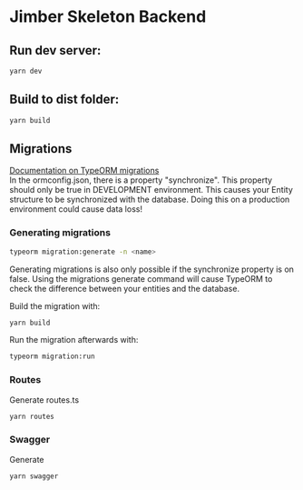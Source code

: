 # Jimber Skeleton Backend

## Run dev server:

```bash
yarn dev
```

## Build to dist folder:

```bash
yarn build
```

## Migrations

[Documentation on TypeORM migrations](https://github.com/typeorm/typeorm/blob/master/docs/migrations.md)  
In the ormconfig.json, there is a property "synchronize". This property should only be true in DEVELOPMENT environment.
This causes your Entity structure to be synchronized with the database. Doing this on a production environment could cause data loss!

### Generating migrations

```bash
typeorm migration:generate -n <name>
```

Generating migrations is also only possible if the synchronize property is on false. Using the migrations generate command will cause TypeORM to check the difference between your entities and the database.

Build the migration with:

```bash
yarn build
```

Run the migration afterwards with:

```bash
typeorm migration:run
```

### Routes

Generate routes.ts

```bash
yarn routes
```

### Swagger

Generate

```bash
yarn swagger
```
